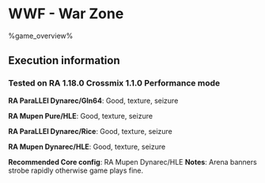# WWF - War Zone 

%game_overview%

## Execution information

### Tested on RA 1.18.0 Crossmix 1.1.0 Performance mode

**RA ParaLLEl Dynarec/Gln64**: Good, texture, seizure

**RA Mupen Pure/HLE**: Good, texture, seizure

**RA ParaLLEl Dynarec/Rice**: Good, texture, seizure

**RA Mupen Dynarec/HLE**: Good, texture, seizure

**Recommended Core config**: RA Mupen Dynarec/HLE
**Notes**: Arena banners strobe rapidly otherwise game plays fine.